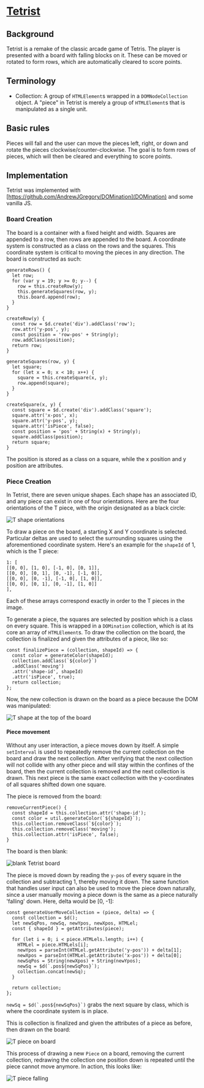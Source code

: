 # [Tetrist](http://www.andrewjgregoryajg.com/Tetrist/)

## Background

Tetrist is a remake of the classic arcade game of Tetris. The player is presented with a board with falling blocks on it. These can be moved or rotated to form rows, which are automatically cleared to score points.

## Terminology

  * Collection: A group of `HTMLElement`s wrapped in a `DOMNodeCollection` object. A "piece" in Tetrist is merely a group of `HTMLElement`s that is manipulated as a single unit.

## Basic rules
Pieces will fall and the user can move the pieces left, right, or down and rotate the pieces clockwise/counter-clockwise. The goal is to form rows of pieces, which will then be cleared and everything to score points.

## Implementation

Tetrist was implemented with [https://github.com/AndrewJGregory/DOMination](DOMination) and some vanilla JS.

### Board Creation
The board is a container with a fixed height and width. Squares are appended to a row, then rows are appended to the board. A coordinate system is constructed as a class on the rows and the squares. This coordinate system is critical to moving the pieces in any direction. The board is constructed as such:

```
generateRows() {
  let row;
  for (var y = 19; y >= 0; y--) {
    row = this.createRow(y);
    this.generateSquares(row, y);
    this.board.append(row);
  }
}

createRow(y) {
  const row = $d.create('div').addClass('row');
  row.attr('y-pos', y);
  const position = 'row-pos' + String(y);
  row.addClass(position);
  return row;
}

generateSquares(row, y) {
  let square;
  for (let x = 0; x < 10; x++) {
    square = this.createSquare(x, y);
    row.append(square);
  }
}

createSquare(x, y) {
  const square = $d.create('div').addClass('square');
  square.attr('x-pos', x);
  square.attr('y-pos', y);
  square.attr('isPiece', false);
  const position = 'pos' + String(x) + String(y);
  square.addClass(position);
  return square;
}

```

The position is stored as a class on a square, while the x position and y position are attributes.

### Piece Creation

In Tetrist, there are seven unique shapes. Each shape has an associated ID, and any piece can exist in one of four orientations. Here are the four orientations of the T piece, with the origin designated as a black circle:

![T shape orientations](assets/T-shape-orientations.png)

To draw a piece on the board, a starting X and Y coordinate is selected. Particular deltas are used to select the surrounding squares using the aforementioned coordinate system. Here's an example for the `shapeId` of 1, which is the T piece:

```
1: [
[[0, 0], [1, 0], [-1, 0], [0, 1]],
[[0, 0], [0, 1], [0, -1], [-1, 0]],
[[0, 0], [0, -1], [-1, 0], [1, 0]],
[[0, 0], [0, 1], [0, -1], [1, 0]]
],
```

Each of these arrays correspond exactly in order to the T pieces in the image.

To generate a piece, the squares are selected by position which is a class on every square. This is wrapped in a `DOMination` collection, which is at its core an array of `HTMLElement`s. To draw the collection on the board, the collection is finalized and given the attributes of a piece, like so:

```
const finalizePiece = (collection, shapeId) => {
  const color = generateColor(shapeId);
  collection.addClass(`${color}`)
  .addClass('moving')
  .attr('shape-id', shapeId)
  .attr('isPiece', true);
  return collection;
};
```

Now, the new collection is drawn on the board as a piece because the DOM was manipulated:

![T shape at the top of the board](assets/t-piece-0.png)

#### Piece movement

Without any user interaction, a piece moves down by itself. A simple `setInterval` is used to repeatedly remove the current collection on the board and draw the next collection. After verifying that the next collection will not collide with any other piece and will stay within the confines of the board, then the current collection is removed and the next collection is drawn. This next piece is the same exact collection with the y-coordinates of all squares shifted down one square.

The piece is removed from the board:
```
removeCurrentPiece() {
  const shapeId = this.collection.attr('shape-id');
  const color = util.generateColor(`${shapeId}`);
  this.collection.removeClass(`${color}`);
  this.collection.removeClass('moving');
  this.collection.attr('isPiece', false);
}
```

The board is then blank:

![blank Tetrist board](assets/blank-board.png)

The piece is moved down by reading the `y-pos` of every square in the collection and subtracting 1, thereby moving it down. The same function that handles user input can also be used to move the piece down naturally, since a user manually moving a piece down is the same as a piece naturally 'falling' down. Here, delta would be [0, -1]:

```
const generateUserMoveCollection = (piece, delta) => {
  const collection = $d();
  let newSqPos, newSq, newYpos, newXpos, HTMLel;
  const { shapeId } = getAttributes(piece);

  for (let i = 0; i < piece.HTMLels.length; i++) {
    HTMLel = piece.HTMLels[i];
    newYpos = parseInt(HTMLel.getAttribute('y-pos')) + delta[1];
    newXpos = parseInt(HTMLel.getAttribute('x-pos')) + delta[0];
    newSqPos = String(newXpos) + String(newYpos);
    newSq = $d(`.pos${newSqPos}`);
    collection.concat(newSq);
  }

  return collection;
};
```

``newSq = $d(`.pos${newSqPos}`)`` grabs the next square by class, which is where the coordinate system is in place.

This is collection is finalized and given the attributes of a piece as before, then drawn on the board:

![T piece on board](assets/t-piece-1.png)

This process of drawing a new `Piece` on a board, removing the current collection, redrawing the collection one position down is repeated until the piece cannot move anymore. In action, this looks like:

![T piece falling](assets/t-piece-falling.gif)
